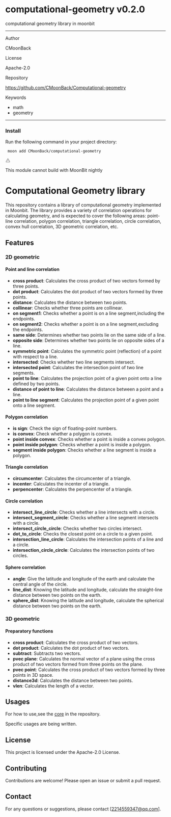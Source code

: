 
<div id="mod-info">
    <h1 id="mod-title"> computational-geometry <span id="mod-version">v0.2.0</span></h1>
    computational geometry library in moonbit
    <hr/>
    <div id="mod-meta-data">
        <div>
            <p>Author</p>
            <p>CMoonBack</p>
        </div>
        <div>
            <p>License</p>
            <p>Apache-2.0</p>
        </div>
        <div>
            <p>Repository</p>
            <p><a href="https://github.com/CMoonBack/Computational-geometry">https://github.com/CMoonBack/Computational-geometry</a></p>
        </div>
        <div>
            <p>Keywords</p>
            <ul id="mod-keywords">
                <li>math</li>
                <li>geometry</li>
            </ul>
        </div>
    </div>
    <hr/>
    <div id="mod-install-info">
        <h3>Install</h3>
        <p>Run the following command in your project directory: </p>
        <pre><code> moon add CMoonBack/computational-geometry </code></pre>
    <div id="build-error"> 
      <svg t="1727332159497" class="icon" viewBox="0 0 1024 1024" version="1.1" xmlns="http://www.w3.org/2000/svg" p-id="5301" width="16" height="16"><path d="M545.718857 130.608762c11.337143 6.265905 20.699429 15.555048 26.989714 26.819048l345.014858 617.667047a68.87619 68.87619 0 0 1-26.989715 93.915429c-10.313143 5.705143-21.942857 8.704-33.718857 8.704H166.985143A69.266286 69.266286 0 0 1 97.52381 808.643048c0-11.751619 2.998857-23.28381 8.752761-33.548191l344.990477-617.642667a69.656381 69.656381 0 0 1 94.451809-26.819047zM512 191.000381L166.985143 808.643048H856.990476L512 191.000381zM546.718476 670.47619v69.071239h-69.461333V670.47619h69.485714z m0-298.374095v252.318476h-69.461333V372.102095h69.485714z" p-id="5302" fill="#707070"></path></svg>
      <div>
        <p id="build-error-title">This module cannot build with MoonBit nightly</p>
      </div>
    </div>
    </div>
</div>



# Computational Geometry library

This repository contains a library of computational geometry implemented in Moonbit. 
The library provides a variety of correlation operations for calculating geometry, 
and is expected to cover the following areas: point-line correlation, 
polygon correlation, triangle correlation, circle correlation, 
convex hull correlation, 3D geometric correlation, etc.

## Features

### 2D geometric

#### Point and line correlation

- **cross product**: Calculates the cross product of two vectors formed by three points.
- **dot product**: Calculates the dot product of two vectors formed by three points.
- **distance**: Calculates the distance between two points.
- **collinear**: Checks whether three points are collinear.
- **on segment1**: Checks whether a point is on a line segment,including the endpoints.
- **on segment2**: Checks whether a point is on a line segment,excluding the endpoints.
- **same side**: Determines whether two points lie on the same side of a line.
- **opposite side**: Determines whether two points lie on opposite sides of a line.
- **symmetric point**: Calculates the symmetric point (reflection) of a point with respect to a line.
- **intersected**: Checks whether two line segments intersect.
- **intersected point**: Calculates the intersection point of two line segments.
- **point to line**: Calculates the projection point of a given point onto a line defined by two points.
- **distance of point to line**: Calculates the distance between a point and a line.
- **point to line segment**: Calculates the projection point of a given point onto a line segment.

#### Polygon correlation

- **is sign**: Check the sign of floating-point numbers.
- **is convex**: Check whether a polygon is convex.
- **point inside convex**: Checks whether a point is inside a convex polygon.
- **point inside polygon**: Checks whether a point is inside a polygon.
- **segment inside polygon**: Checks whether a line segment is inside a polygon.

#### Triangle correlation

- **circumcenter**: Calculates the circumcenter of a triangle.
- **incenter**: Calculates the incenter of a triangle.
- **perpencenter**: Calculates the perpencenter of a triangle.

#### Circle correlation

- **intersect_line_circle**: Checks whether a line intersects with a circle.
- **intersect_segment_circle**: Checks whether a line segment intersects with a circle.
- **intersect_circle_circle**: Checks whether two circles intersect.
- **dot_to_circle**: Checks the closest point on a circle to a given point.
- **intersection_line_circle**: Calculates the intersection points of a line and a circle.
- **intersection_circle_circle**: Calculates the intersection points of two circles.

#### Sphere correlation

- **angle**: Give the latitude and longitude of the earth and calculate the central angle of the circle.
- **line_dist**: Knowing the latitude and longitude, calculate the straight-line distance between two points on the earth.
- **sphere_dist**: Knowing the latitude and longitude, calculate the spherical distance between two points on the earth.

### 3D geometric

#### Preparatory functions

- **cross product**: Calculates the cross product of two vectors.
- **dot product**: Calculates the dot product of two vectors.
- **subtract**: Subtracts two vectors.
- **pvec plane**: Calculates the normal vector of a plane using the cross product of two vectors formed from three points on the plane.
- **pvec point**: Calculates the cross product of two vectors formed by three points in 3D space.
- **distance3d**: Calculates the distance between two points.
- **vlen**: Calculates the length of a vector.


## Usages

For how to use,see the [core](https://github.com/CMoonBack/Computational-geometry/tree/main/src/lib) in the repository.

Specific usages are being written.

## License

This project is licensed under the Apache-2.0 License.

## Contributing

Contributions are welcome! Please open an issue or submit a pull request.

## Contact

For any questions or suggestions, please contact [2214559347@qq.com].
